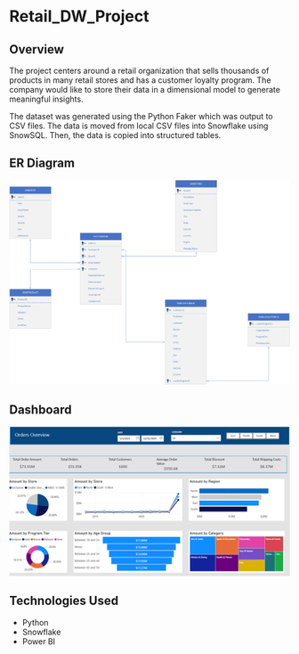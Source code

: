 # Retail_DW_Project

## Overview
The project centers around a retail organization that sells thousands of products in many retail stores and has a customer loyalty program. The company would like to store their data in a dimensional model to generate meaningful insights.

The dataset was generated using the Python Faker which was output to CSV files.
The data is moved from local CSV files into Snowflake using SnowSQL. Then, the data is copied into structured tables.

## ER Diagram
![ER Diagram](docs/ERD.png)

## Dashboard
![Alt text](reports/Project1_Sales_DW_img.png)

## Technologies Used
- Python
- Snowflake
- Power BI

